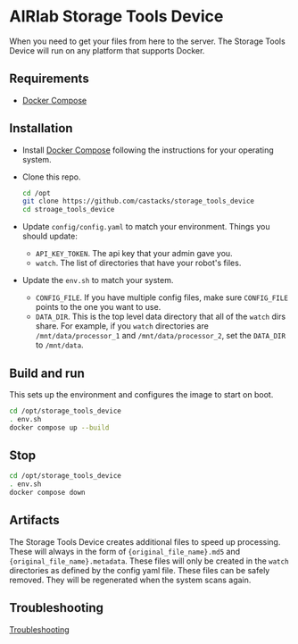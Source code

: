 # AIRlab Storage Tools Device

When you need to get your files from here to the server. The Storage Tools Device will run on any platform that supports Docker.  

## Requirements

* [Docker Compose](https://docs.docker.com/compose/install/standalone/)

## Installation

* Install [Docker Compose](https://docs.docker.com/compose/install/standalone/) following the instructions for your operating system.  

* Clone this repo.

  ```bash
  cd /opt 
  git clone https://github.com/castacks/storage_tools_device
  cd stroage_tools_device
  ```

* Update `config/config.yaml` to match your environment.  Things you should update:

  * `API_KEY_TOKEN`.  The api key that your admin gave you.
  * `watch`.  The list of directories that have your robot's files.

* Update the `env.sh` to match your system.

  * `CONFIG_FILE`.  If you have multiple config files, make sure `CONFIG_FILE` points to the one you want to use.
  * `DATA_DIR`. This is the top level data directory that all of the `watch` dirs share.  For example, if you `watch` directories are `/mnt/data/processor_1` and `/mnt/data/processor_2`, set the `DATA_DIR` to `/mnt/data`.  

## Build and run

This sets up the environment and configures the image to start on boot.

``` bash
cd /opt/storage_tools_device
. env.sh
docker compose up --build
```

## Stop

``` bash
cd /opt/storage_tools_device
. env.sh
docker compose down
```

## Artifacts

The Storage Tools Device creates additional files to speed up processing.  These will always in the form of `{original_file_name}.md5` and `{original_file_name}.metadata`. These files will only be created in the `watch` directories as defined by the config yaml file.  These files can be safely removed. They will be regenerated when the system scans again.


## Troubleshooting

[Troubleshooting](docs/Troubleshooting.md)
